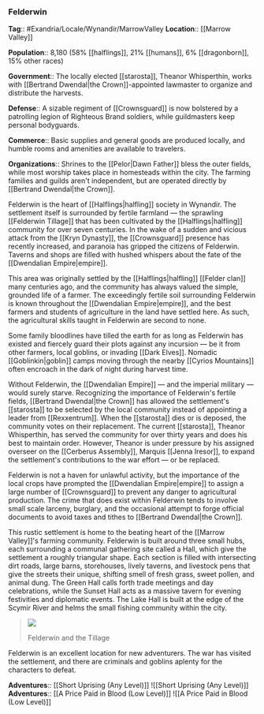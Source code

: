 ### Felderwin
**Tag**:: #Exandria/Locale/Wynandir/MarrowValley
**Location**:: [[Marrow Valley]]

**Population**:: 8,180 (58% [[halflings]], 21% [[humans]], 6% [[dragonborn]], 15% other races)

**Government**:: The locally elected [[starosta]], Theanor Whisperthin, works with [[Bertrand Dwendal|the Crown]]-appointed lawmaster to organize and distribute the harvests.

**Defense**:: A sizable regiment of [[Crownsguard]] is now bolstered by a patrolling legion of Righteous Brand soldiers, while guildmasters keep personal bodyguards.

**Commerce**:: Basic supplies and general goods are produced locally, and humble rooms and amenities are available to travelers.

**Organizations**:: Shrines to the [[Pelor|Dawn Father]] bless the outer fields, while most worship takes place in homesteads within the city. The farming families and guilds aren't independent, but are operated directly by [[Bertrand Dwendal|the Crown]].

Felderwin is the heart of [[Halflings|halfling]] society in Wynandir. The settlement itself is surrounded by fertile farmland — the sprawling [[Felderwin Tillage]] that has been cultivated by the [[Halflings|halfling]] community for over seven centuries. In the wake of a sudden and vicious attack from the [[Kryn Dynasty]], the [[Crownsguard]] presence has recently increased, and paranoia has gripped the citizens of Felderwin. Taverns and shops are filled with hushed whispers about the fate of the [[Dwendalian Empire|empire]].

This area was originally settled by the [[Halflings|halfling]] [[Felder clan]] many centuries ago, and the community has always valued the simple, grounded life of a farmer. The exceedingly fertile soil surrounding Felderwin is known throughout the [[Dwendalian Empire|empire]], and the best farmers and students of agriculture in the land have settled here. As such, the agricultural skills taught in Felderwin are second to none.

Some family bloodlines have tilled the earth for as long as Felderwin has existed and fiercely guard their plots against any incursion — be it from other farmers, local goblins, or invading [[Dark Elves]]. Nomadic [[Goblinkin|goblin]] camps moving through the nearby [[Cyrios Mountains]] often encroach in the dark of night during harvest time.

Without Felderwin, the [[Dwendalian Empire]] — and the imperial military — would surely starve. Recognizing the importance of Felderwin's fertile fields, [[Bertrand Dwendal|the Crown]] has allowed the settlement's [[starosta]] to be selected by the local community instead of appointing a leader from [[Rexxentrum]]. When the [[starosta]] dies or is deposed, the community votes on their replacement. The current [[starosta]], Theanor Whisperthin, has served the community for over thirty years and does his best to maintain order. However, Theanor is under pressure by his assigned overseer on the [[Cerberus Assembly]], Marquis [[Jenna Iresor]], to expand the settlement's contributions to the war effort — or be replaced.

Felderwin is not a haven for unlawful activity, but the importance of the local crops have prompted the [[Dwendalian Empire|empire]] to assign a large number of [[Crownsguard]] to prevent any danger to agricultural production. The crime that does exist within Felderwin tends to involve small scale larceny, burglary, and the occasional attempt to forge official documents to avoid taxes and tithes to [[Bertrand Dwendal|the Crown]].

This rustic settlement is home to the beating heart of the [[Marrow Valley]]'s farming community. Felderwin is built around three small hubs, each surrounding a communal gathering site called a Hall, which give the settlement a roughly triangular shape. Each section is filled with intersecting dirt roads, large barns, storehouses, lively taverns, and livestock pens that give the streets their unique, shifting smell of fresh grass, sweet pollen, and animal dung. The Green Hall calls forth trade meetings and day celebrations, while the Sunset Hall acts as a massive tavern for evening festivities and diplomatic events. The Lake Hall is built at the edge of the Scymir River and helms the small fishing community within the city.

> ![](https://media.dndbeyond.com/compendium-images/egtw/yDOyqyOocErRgYJK/03-07.png)
> 
> Felderwin and the Tillage

Felderwin is an excellent location for new adventurers. The war has visited the settlement, and there are criminals and goblins aplenty for the characters to defeat.

**Adventures**:: [[Short Uprising (Any Level)]]
![[Short Uprising (Any Level)]]
**Adventures**:: [[A Price Paid in Blood (Low Level)]]
![[A Price Paid in Blood (Low Level)]]